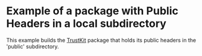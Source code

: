 # Example of a package with Public Headers in a local subdirectory

This example builds the [TrustKit](https://github.com/datatheorem/TrustKit) package that holds its
public headers in the 'public' subdirectory.
